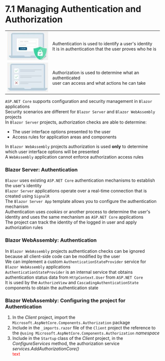 # 7.1 Managing Authentication and Authorization

| | |
|-|-|
|![](img/07-a1.jpg)| Authentication is used to identify a user's identity<br/> It is in authentication that the user proves who he is |
|![](img/07-a2.jpg)| Authorization is used to determine what an authenticated<br/> user can access and what actions he can take |

`ASP.NET Core` supports configuration and security management in `Blazor` applications  
Security scenarios are different for `Blazor Server` and `Blazor WebAssembly` projects  
In `Blazor Server` projects, authorization checks are able to determine:    
- The user interface options presented to the user 
- Access rules for application areas and components

In `Blazor WebAssembly` projects authorization is used **only** to determine which user interface options will be presented  
A `WebAssembly` application cannot enforce authorization access rules

### Blazor Server: Authentication
`Blazor` uses existing `ASP.NET Core` authentication mechanisms to establish the user's identity  
`Blazor Server` applications operate over a real-time connection that is created using `SignalR`  
The `Blazor Server App` template allows you to configure the authentication mechanism  
Authentication uses _cookies_ or another process to determine the user's identity and uses the same mechanism as `ASP.NET Core` applications  
The project can track the identity of the logged in user and apply authorization rules

### Blazor WebAssembly: Authentication
In `Blazor WebAssembly` projects authentication checks can be ignored because all client-side code can be modified by the user  
We can implement a custom `AuthenticationStateProvider` service for `Blazor WebAssembly` applications  
`AuthenticationStateProvider` is an internal service that obtains authentication status data from `HttpContext.User` from `ASP.NET Core`  
It is used by the `AuthorizeView` and `CascadingAuthenticationState` components to obtain the authentication state  

### Blazor WebAssembly: Configuring the project for Authentication
1. In the _Client_ project, import the `Microsoft.AspNetCore.Components.Authorization` package
2. Include in the `_imports.razor` file of the `Client` project the reference to the `@using Microsoft.AspNetCore.Components.Authorization` _namespace_
3. Include in the `Startup` class of the _Client_ project, in the _ConfigureServices_ method, the authorization service _services.AddAuthorizationCore()_  
<span style="color: red;">text</span>
